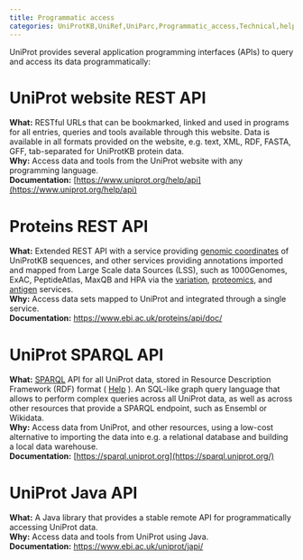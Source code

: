 ```yaml
---
title: Programmatic access
categories: UniProtKB,UniRef,UniParc,Programmatic_access,Technical,help
---
```


UniProt provides several application programming interfaces (APIs) to query and access its data programmatically:

# UniProt website REST API

**What:** RESTful URLs that can be bookmarked, linked and used in programs for all entries, queries and tools available through this website. Data is available in all formats provided on the website, e.g. text, XML, RDF, FASTA, GFF, tab-separated for UniProtKB protein data.  
**Why:** Access data and tools from the UniProt website with any programming language.  
**Documentation:** [https://www.uniprot.org/help/api](https://www.uniprot.org/help/api)

# Proteins REST API

**What:** Extended REST API with a service providing [genomic coordinates](https://www.ebi.ac.uk/proteins/api/doc/#coordinatesApi) of UniProtKB sequences, and other services providing annotations imported and mapped from Large Scale data Sources (LSS), such as 1000Genomes, ExAC, PeptideAtlas, MaxQB and HPA via the [variation](https://www.ebi.ac.uk/proteins/api/doc/#/variation), [proteomics](https://www.ebi.ac.uk/proteins/api/doc/#proteomics), and [antigen](https://www.ebi.ac.uk/proteins/api/doc/#/antigen) services.  
**Why:** Access data sets mapped to UniProt and integrated through a single service.  
**Documentation:** <https://www.ebi.ac.uk/proteins/api/doc/>

# UniProt SPARQL API

**What:** [SPARQL](https://en.wikipedia.org/wiki/SPARQL) API for all UniProt data, stored in Resource Description Framework (RDF) format ( [Help](https://www.uniprot.org/help/sparql) ). An SQL-like graph query language that allows to perform complex queries across all UniProt data, as well as across other resources that provide a SPARQL endpoint, such as Ensembl or Wikidata.  
**Why:** Access data from UniProt, and other resources, using a low-cost alternative to importing the data into e.g. a relational database and building a local data warehouse.  
**Documentation:** [https://sparql.uniprot.org](https://sparql.uniprot.org/)

# UniProt Java API

**What:** A Java library that provides a stable remote API for programmatically accessing UniProt data.  
**Why:** Access data and tools from UniProt using Java.  
**Documentation:** <https://www.ebi.ac.uk/uniprot/japi/>
